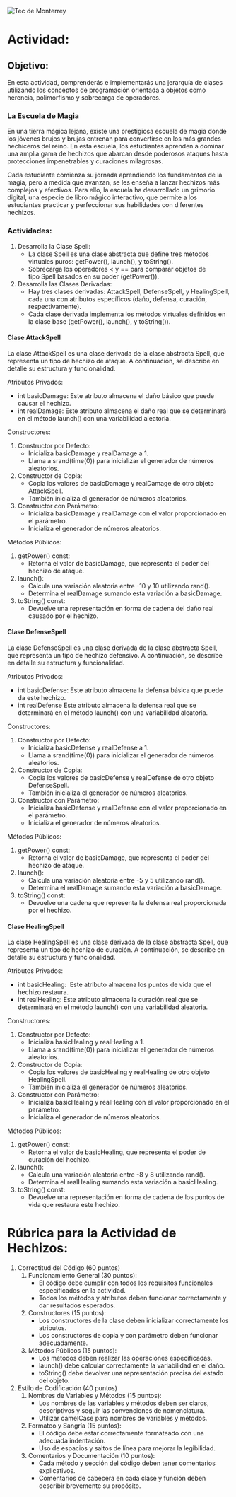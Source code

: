 ![Tec de Monterrey](../../images/logotecmty.png)
# Actividad:

## Objetivo:
En esta actividad, comprenderás e implementarás una jerarquía de clases utilizando los conceptos de programación orientada a objetos como herencia, polimorfismo y sobrecarga de operadores.

### La Escuela de Magia
En una tierra mágica lejana, existe una prestigiosa escuela de magia donde los jóvenes brujos y brujas entrenan para convertirse en los más grandes hechiceros del reino. En esta escuela, los estudiantes aprenden a dominar una amplia gama de hechizos que abarcan desde poderosos ataques hasta protecciones impenetrables y curaciones milagrosas.

Cada estudiante comienza su jornada aprendiendo los fundamentos de la magia, pero a medida que avanzan, se les enseña a lanzar hechizos más complejos y efectivos. Para ello, la escuela ha desarrollado un grimorio digital, una especie de libro mágico interactivo, que permite a los estudiantes practicar y perfeccionar sus habilidades con diferentes hechizos.

### Actividades:
1. Desarrolla la Clase Spell:
    * La clase Spell es una clase abstracta que define tres métodos virtuales puros: getPower(), launch(), y toString().
    * Sobrecarga los operadores < y == para comparar objetos de tipo Spell basados en su poder (getPower()).
2. Desarrolla las Clases Derivadas:
    * Hay tres clases derivadas: AttackSpell, DefenseSpell, y HealingSpell, cada una con atributos específicos (daño, defensa, curación, respectivamente).
    * Cada clase derivada implementa los métodos virtuales definidos en la clase base (getPower(), launch(), y toString()).

#### Clase AttackSpell
La clase AttackSpell es una clase derivada de la clase abstracta Spell, que representa un tipo de hechizo de ataque. A continuación, se describe en detalle su estructura y funcionalidad.

Atributos Privados:
* int basicDamage: Este atributo almacena el daño básico que puede causar el hechizo. 
* int realDamage: Este atributo almacena el daño real que se determinará en el método launch() con una variabilidad aleatoria. 

Constructores:
1. Constructor por Defecto:
    * Inicializa basicDamage y realDamage a 1. 
    * Llama a srand(time(0)) para inicializar el generador de números aleatorios. 
2. Constructor de Copia:
    * Copia los valores de basicDamage y realDamage de otro objeto AttackSpell. 
    * También inicializa el generador de números aleatorios. 
3. Constructor con Parámetro:
    * Inicializa basicDamage y realDamage con el valor proporcionado en el parámetro.
    * Inicializa el generador de números aleatorios. 

Métodos Públicos:
1. getPower() const:
    * Retorna el valor de basicDamage, que representa el poder del hechizo de ataque. 
2. launch():
    * Calcula una variación aleatoria entre -10 y 10 utilizando rand(). 
    * Determina el realDamage sumando esta variación a basicDamage. 
3. toString() const:
    * Devuelve una representación en forma de cadena del daño real causado por el hechizo. 

#### Clase DefenseSpell
La clase DefenseSpell es una clase derivada de la clase abstracta Spell, que representa un tipo de hechizo defensivo. A continuación, se describe en detalle su estructura y funcionalidad.

Atributos Privados:
* int basicDefense: Este atributo almacena la defensa básica que puede da este hechizo.
* int realDefense Este atributo almacena la defensa real que se determinará en el método launch() con una variabilidad aleatoria.

Constructores:
1. Constructor por Defecto:
    * Inicializa basicDefense y realDefense a 1. 
    * Llama a srand(time(0)) para inicializar el generador de números aleatorios. 
2. Constructor de Copia:
    * Copia los valores de basicDefense y realDefense de otro objeto DefenseSpell. 
    * También inicializa el generador de números aleatorios.
3. Constructor con Parámetro:
    * Inicializa basicDefense y realDefense con el valor proporcionado en el parámetro.
    * Inicializa el generador de números aleatorios. 

Métodos Públicos:
1. getPower() const:
    * Retorna el valor de basicDamage, que representa el poder del hechizo de ataque. 
2. launch():
    * Calcula una variación aleatoria entre -5 y 5 utilizando rand(). 
    * Determina el realDamage sumando esta variación a basicDamage. 
3. toString() const:
    * Devuelve una cadena que representa la defensa real proporcionada por el hechizo. 

#### Clase HealingSpell
La clase HealingSpell es una clase derivada de la clase abstracta Spell, que representa un tipo de hechizo de curación. A continuación, se describe en detalle su estructura y funcionalidad.

Atributos Privados:
* int basicHealing:  Este atributo almacena los puntos de vida que el hechizo restaura. 
* int realHealing: Este atributo almacena la curación real que se determinará en el método launch() con una variabilidad aleatoria. 

Constructores:
1. Constructor por Defecto:
    * Inicializa basicHealing y realHealing a 1. 
    * Llama a srand(time(0)) para inicializar el generador de números aleatorios. 
2. Constructor de Copia:
    * Copia los valores de basicHealing y realHealing de otro objeto HealingSpell. 
    * También inicializa el generador de números aleatorios. 
3. Constructor con Parámetro:
    * Inicializa basicHealing y realHealing con el valor proporcionado en el parámetro.
    * Inicializa el generador de números aleatorios. 

Métodos Públicos:
1. getPower() const:
    * Retorna el valor de basicHealing, que representa el poder de curación del hechizo.
2. launch():
    * Calcula una variación aleatoria entre -8 y 8 utilizando rand(). 
    * Determina el realHealing sumando esta variación a basicHealing. 
3. toString() const:
    * Devuelve una representación en forma de cadena de los puntos de vida que restaura este hechizo.

# Rúbrica para la Actividad de Hechizos:
1. Correctitud del Código (60 puntos)
    1. Funcionamiento General (30 puntos):
        * El código debe cumplir con todos los requisitos funcionales especificados en la actividad. 
        * Todos los métodos y atributos deben funcionar correctamente y dar resultados esperados. 
    2. Constructores (15 puntos):
        * Los constructores de la clase deben inicializar correctamente los atributos. 
        * Los constructores de copia y con parámetro deben funcionar adecuadamente. 
    3. Métodos Públicos (15 puntos):
        * Los métodos deben realizar las operaciones especificadas. 
        * launch() debe calcular correctamente la variabilidad en el daño. 
        * toString() debe devolver una representación precisa del estado del objeto. 
2. Estilo de Codificación (40 puntos)
    1. Nombres de Variables y Métodos (15 puntos):
        * Los nombres de las variables y métodos deben ser claros, descriptivos y seguir las convenciones de nomenclatura. 
        * Utilizar camelCase para nombres de variables y métodos.
    2. Formateo y Sangría (15 puntos):
        * El código debe estar correctamente formateado con una adecuada indentación. 
        * Uso de espacios y saltos de línea para mejorar la legibilidad. 
    3. Comentarios y Documentación (10 puntos):
        * Cada método y sección del código deben tener comentarios explicativos. 
        * Comentarios de cabecera en cada clase y función deben describir brevemente su propósito. 